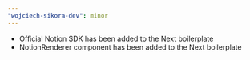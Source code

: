 ```yaml
---
"wojciech-sikora-dev": minor
---
```


- Official Notion SDK has been added to the Next boilerplate
- NotionRenderer component has been added to the Next boilerplate
